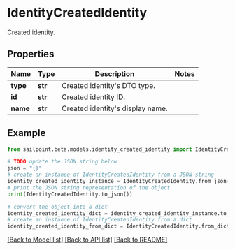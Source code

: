 # IdentityCreatedIdentity

Created identity.

## Properties

Name | Type | Description | Notes
------------ | ------------- | ------------- | -------------
**type** | **str** | Created identity&#39;s DTO type. | 
**id** | **str** | Created identity ID. | 
**name** | **str** | Created identity&#39;s display name. | 

## Example

```python
from sailpoint.beta.models.identity_created_identity import IdentityCreatedIdentity

# TODO update the JSON string below
json = "{}"
# create an instance of IdentityCreatedIdentity from a JSON string
identity_created_identity_instance = IdentityCreatedIdentity.from_json(json)
# print the JSON string representation of the object
print(IdentityCreatedIdentity.to_json())

# convert the object into a dict
identity_created_identity_dict = identity_created_identity_instance.to_dict()
# create an instance of IdentityCreatedIdentity from a dict
identity_created_identity_from_dict = IdentityCreatedIdentity.from_dict(identity_created_identity_dict)
```
[[Back to Model list]](../README.md#documentation-for-models) [[Back to API list]](../README.md#documentation-for-api-endpoints) [[Back to README]](../README.md)


